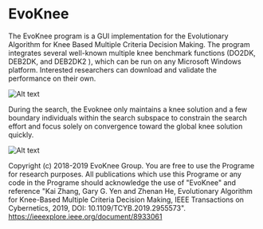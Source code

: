 # EvoKnee
The EvoKnee program is a GUI implementation for the Evolutionary Algorithm for Knee Based Multiple Criteria Decision Making. The program integrates several well-known multiple knee benchmark functions (DO2DK, DEB2DK, and DEB2DK2 ), which can be run on any Microsoft Windows platform. Interested researchers can download and validate the performance on their own.

![Alt text](https://github.com/MaOEA/EvoKnee/blob/master/Images/GUINew.jpg)

During the search, the Evoknee only maintains a knee solution and a few boundary individuals within the search subspace to constrain the search effort and focus solely on convergence toward the global knee solution quickly.

![Alt text](https://github.com/MaOEA/EvoKnee/blob/master/Images/ExperimentResult.jpg)

Copyright (c) 2018-2019 EvoKnee Group. You are free to use the Programe for research purposes.
All publications which use this Programe or any code in the Programe should acknowledge the use of "EvoKnee" and reference 
"Kai Zhang, Gary G. Yen and Zhenan He, Evolutionary Algorithm for Knee-Based Multiple Criteria Decision Making, IEEE Transactions on Cybernetics, 2019, DOI: 10.1109/TCYB.2019.2955573".
https://ieeexplore.ieee.org/document/8933061

